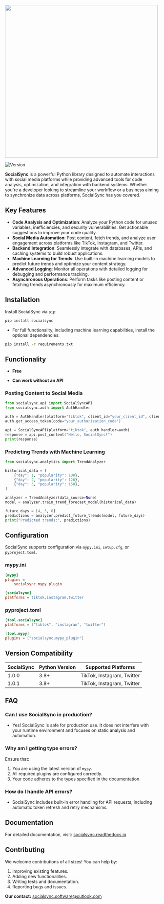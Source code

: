 <img src="https://imgur.com/a/4vOAgYP"  width="500">


![Version](https://img.shields.io/pypi/v/socialsync?label=PyPI)

**SocialSync** is a powerful Python library designed to automate interactions with social media platforms while providing advanced tools for code analysis, optimization, and integration with backend systems. Whether you're a developer looking to streamline your workflow or a business aiming to synchronize data across platforms, SocialSync has you covered.

## Key Features

- **Code Analysis and Optimization**: Analyze your Python code for unused variables, inefficiencies, and security vulnerabilities. Get actionable suggestions to improve your code quality.
- **Social Media Automation**: Post content, fetch trends, and analyze user engagement across platforms like TikTok, Instagram, and Twitter.
- **Backend Integration**: Seamlessly integrate with databases, APIs, and caching systems to build robust applications.
- **Machine Learning for Trends**: Use built-in machine learning models to predict future trends and optimize your content strategy.
- **Advanced Logging**: Monitor all operations with detailed logging for debugging and performance tracking.
- **Asynchronous Operations**: Perform tasks like posting content or fetching trends asynchronously for maximum efficiency.

## Installation

Install SocialSync via `pip`:

```bash
pip install socialsync
```

* For full functionality, including machine learning capabilities, install the optional dependencies:

```bash
pip install -r requirements.txt
```

## Functionality

- **Free**

- **Can work without an API**


### Posting Content to Social Media

```python
from socialsync.api import SocialSyncAPI
from socialsync.auth import AuthHandler

auth = AuthHandler(platform="tiktok", client_id="your_client_id", client_secret="your_client_secret")
auth.get_access_token(code="your_authorization_code")

api = SocialSyncAPI(platform="tiktok", auth_handler=auth)
response = api.post_content("Hello, SocialSync!")
print(response)
```

### Predicting Trends with Machine Learning

```python
from socialsync.analytics import TrendAnalyzer

historical_data = [
    {"day": 1, "popularity": 100},
    {"day": 2, "popularity": 120},
    {"day": 3, "popularity": 150},
]

analyzer = TrendAnalyzer(data_source=None)
model = analyzer.train_trend_forecast_model(historical_data)

future_days = [4, 5, 6]
predictions = analyzer.predict_future_trends(model, future_days)
print("Predicted trends:", predictions)
```

## Configuration

SocialSync supports configuration via `mypy.ini`, `setup.cfg`, or `pyproject.toml`.

### mypy.ini
```ini
[mypy]
plugins =
    socialsync.mypy_plugin

[socialsync]
platforms = tiktok,instagram,twitter
```

### pyproject.toml
```toml
[tool.socialsync]
platforms = ["tiktok", "instagram", "twitter"]

[tool.mypy]
plugins = ["socialsync.mypy_plugin"]
```

## Version Compatibility

| SocialSync | Python Version | Supported Platforms |
|------------|----------------|---------------------|
| 1.0.0        | 3.8+           | TikTok, Instagram, Twitter |
| 1.0.1        | 3.8+           | TikTok, Instagram, Twitter |

## FAQ

### Can I use SocialSync in production?

* Yes! SocialSync is safe for production use. It does not interfere with your runtime environment and focuses on static analysis and automation.

### Why am I getting type errors?

Ensure that:
1. You are using the latest version of `mypy`.
2. All required plugins are configured correctly.
3. Your code adheres to the types specified in the documentation.

### How do I handle API errors?

* SocialSync includes built-in error handling for API requests, including automatic token refresh and retry mechanisms.

## Documentation

For detailed documentation, visit: [socialsync.readthedocs.io](https://socialsync.io/terms/)
<!--  -->
<!-- ## Community

- [Gitter Chat](https://gitter.im/socialsync/community)
- [Stack Overflow](https://stackoverflow.com/questions/tagged/socialsync)
- [GitHub Issues](https://github.com/socialsync/socialsync/issues) -->

## Contributing

We welcome contributions of all sizes! You can help by:
1. Improving existing features.
2. Adding new functionalities.
3. Writing tests and documentation.
4. Reporting bugs and issues.

**Our contact:** socialsync.software@outlook.com